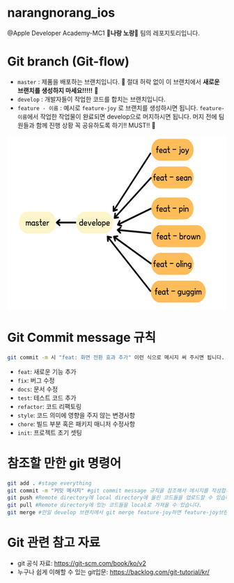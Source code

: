 # narangnorang_ios
@Apple Developer Academy-MC1 💛<b>나랑 노랑</b>💛 팀의 레포지토리입니다.

# Git branch (Git-flow)
- `master` : 제품을 배포하는 브랜치입니다. 🚨 절대 허락 없이 이 브랜치에서 <b>새로운 브랜치를 생성하지 마세요!!!!!</b> 🚨
- `develop` : 개발자들이 작업한 코드를 합치는 브랜치입니다.
- `feature - 이름` : 예시로 `feature-joy` 로 브랜치를 생성하시면 됩니다.  `feature-이름`에서  작업한 작업물이 완료되면 develop으로 머지하시면 됩니다. 머지 전에 팀원들과 함께 진행 상황 꼭 공유하도록 하기!! MUST!! 🤔 

<img src="./git_flow.png" width="600" height="400">

<br/>

# Git Commit message 규칙
```bash
git commit -m 시 "feat: 화면 전환 효과 추가" 이런 식으로 메시지 써 주시면 됩니다.
```
- `feat`: 새로운 기능 추가
- `fix`: 버그 수정
- `docs`: 문서 수정
- `test`: 테스트 코드 추가
- `refactor`: 코드 리팩토링
- `style`: 코드 의미에 영향을 주지 않는 변경사항
- `chore`: 빌드 부분 혹은 패키지 매니저 수정사항
- `init`: 프로젝트 초기 셋팅

# 참조할 만한 git 명령어
```bash
git add . #stage everything 
git commit -m "커밋 메시지" #git commit message 규칙을 참조해서 메시지를 작성합니다.
git push #Remote directory에 local directory에 올린 코드들을 업로드할 수 있습니다.
git pull #Remote directory에 있는 코드들을 local로 가져올 수 있습니다.
git merge #만일 develop 브랜치에서 git merge feature-joy하면 feature-joy브랜치가 develop 브랜치로 머지됩니다. 하지만 머지는 꼭 미리 joy의 감독이 필요합니다!!!🤔
```

# Git 관련 참고 자료 
- git 공식 자료: https://git-scm.com/book/ko/v2
- 누구나 쉽게 이해할 수 있는 git입문: https://backlog.com/git-tutorial/kr/
